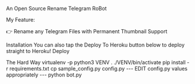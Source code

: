  An Open Source Rename Telegram RoBot

My Feature:

👉 Rename any Telegram Files with Permanent Thumbnail Support

Installation
You can also tap the Deploy To Heroku button below to deploy straight to Heroku!
Deploy

The Hard Way
virtualenv -p python3 VENV
. ./VENV/bin/activate
pip install -r requirements.txt
cp sample_config.py config.py
--- EDIT config.py values appropriately ---
python bot.py
